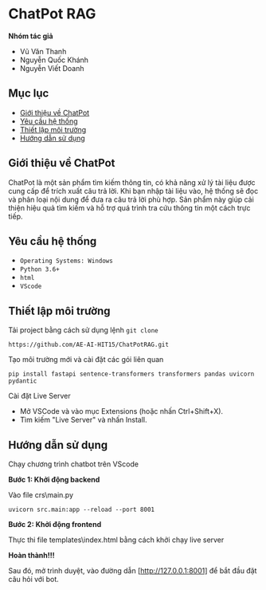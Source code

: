# ChatPot RAG

**Nhóm tác giả**
- Vũ Văn Thanh
- Nguyễn Quốc Khánh
- Nguyễn Viết Doanh

## Mục lục

* [Giới thiệu về ChatPot](#Giới-thiệu-về-ChatPot)
* [Yêu cầu hệ thống](#yêu-cầu-hệ-thống)
* [Thiết lập môi trường](#thiết-lập-môi-trường)
* [Hướng dẫn sử dụng](#hướng-dẫn-sử-dụng)

## Giới thiệu về ChatPot 

ChatPot là một sản phẩm tìm kiếm thông tin, có khả năng xử lý tài liệu được cung cấp để trích xuất câu trả lời. Khi bạn nhập tài liệu vào, hệ thống sẽ đọc và phân loại nội dung để đưa ra câu trả lời phù hợp. Sản phẩm này giúp cải thiện hiệu quả tìm kiếm và hỗ trợ quá trình tra cứu thông tin một cách trực tiếp.

## Yêu cầu hệ thống

* `Operating Systems: Windows`
* `Python 3.6+`
* `html`
* `VScode` 

## Thiết lập môi trường

Tải project bằng cách sử dụng lệnh `git clone`

```
https://github.com/AE-AI-HIT15/ChatPotRAG.git
```

Tạo môi trường mới và cài đặt các gói liên quan

```
pip install fastapi sentence-transformers transformers pandas uvicorn pydantic
```

Cài đặt Live Server 

* Mở VSCode và vào mục Extensions (hoặc nhấn Ctrl+Shift+X).
* Tìm kiếm "Live Server" và nhấn Install.

## Hướng dẫn sử dụng

Chạy chương trình chatbot trên VScode

**Bước 1: Khởi động backend**

Vào file crs\main.py

```
uvicorn src.main:app --reload --port 8001
```

**Bước 2: Khởi động frontend**

Thực thi file templates\index.html bằng cách khởi chạy live server

**Hoàn thành!!!**

Sau đó, mở trình duyệt, vào đường dẫn [http://127.0.0.1:8001] để bắt đầu đặt câu hỏi với bot.
